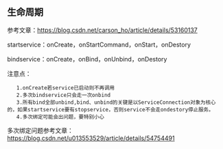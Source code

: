 ## 生命周期
参考文章：https://blog.csdn.net/carson_ho/article/details/53160137

startservice：onCreate，onStartCommand，onStart，onDestory

bindservice：onCreate，onBind，onUnbind，onDestory

注意点：   
       
       1.onCreate若service已启动则不再调用
       2.多次bindservice只会走一次onbind
       3.所有bind全部unbind,bind、unbind的关键是以ServiceConnection对象为核心的，如果startservice要有stopservice，否则service不会走ondestory停止服务。
       4.多次绑定可能会出问题，要特别小心
       
多次绑定问题参考文章：https://blog.csdn.net/u013553529/article/details/54754491
### 
